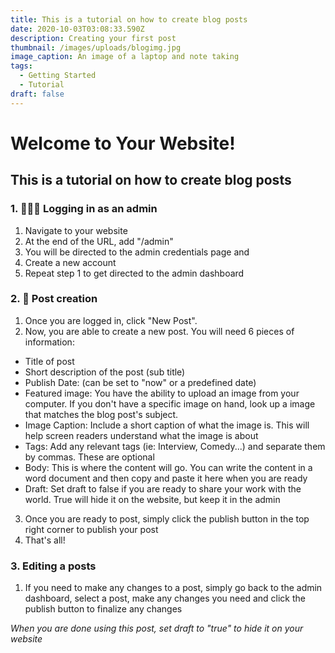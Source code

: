 ```yaml
---
title: This is a tutorial on how to create blog posts
date: 2020-10-03T03:08:33.590Z
description: Creating your first post
thumbnail: /images/uploads/blogimg.jpg
image_caption: An image of a laptop and note taking
tags:
  - Getting Started
  - Tutorial
draft: false
---
```

# Welcome to Your Website!

## This is a tutorial on how to create blog posts

### 1. 👨🏽‍💻 Logging in as an admin

1. Navigate to your website
2. At the end of the URL, add "/admin"
3. You will be directed to the admin credentials page and
4. Create a new account
5. Repeat step 1 to get directed to the admin dashboard

### 2. 📝 Post creation

1. Once you are logged in, click "New Post".
2. Now, you are able to create a new post. You will need 6 pieces of information:

* Title of post
* Short description of the post (sub title)
* Publish Date: (can be set to "now" or a predefined date)
* Featured image: You have the ability to upload an image from your computer. If you don't have a specific image on hand, look up a image that matches the blog post's subject.
* Image Caption: Include a short caption of what the image is. This will help screen readers understand what the image is about
* Tags: Add any relevant tags (ie: Interview, Comedy...) and separate them by commas. These are optional
* Body: This is where the content will go. You can write the content in a word document and then copy and paste it here when you are ready
* Draft: Set draft to false if you are ready to share your work with the world. True will hide it on the website, but keep it in the admin

3. Once you are ready to post, simply click the publish button in the top right corner to publish your post
4. That's all!

### 3. Editing a posts

1. If you need to make any changes to a post, simply go back to the admin dashboard, select a post, make any changes you need and click the publish button to finalize any changes

*When you are done using this post, set draft to "true" to hide it on your website*